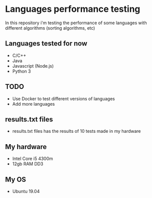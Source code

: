 # Languages performance testing

In this repository i'm testing the performance of some languages with different algorithms (sorting algorithms, etc)

## Languages tested for now

- C/C++
- Java
- Javascript (Node.js)
- Python 3

## TODO

- Use Docker to test different versions of languages
- Add more languages

## results.txt files

- results.txt files has the results of 10 tests made in my hardware

## My hardware

- Intel Core i5 4300m
- 12gb RAM DD3

## My OS

- Ubuntu 19.04